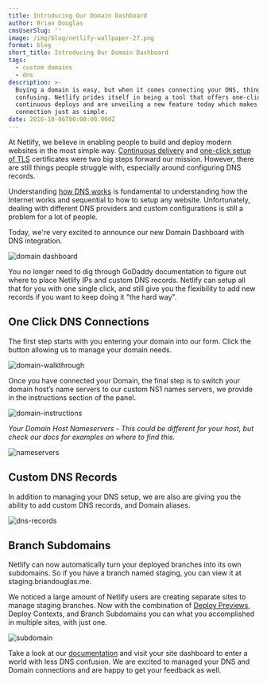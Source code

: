 ```yaml
---
title: Introducing Our Domain Dashboard
author: Brian Douglas
cmsUserSlug: ''
image: /img/blog/netlify-wallpaper-27.png
format: blog
short_title: Introducing Our Domain Dashboard
tags:
  - custom domains
  - dns
description: >-
  Buying a domain is easy, but when it comes connecting your DNS, things can get
  confusing. Netlify prides itself in being a tool that offers one-click
  continuous deploys and are unveiling a new feature today which makes the DNS
  connection just as simple.
date: 2016-10-06T00:00:00.000Z
---
```

At Netlify, we believe in enabling people to build and deploy modern websites in the most simple way. <a href="/docs/continuous-deployment/" target="_blank">Continuous delivery</a> and <a href="https://www.netlify.com/docs/ssl/#https-on-custom-domains" target="_blank">one-click setup of TLS</a> certificates were two big steps forward our mission. However, there are still things people struggle with, especially around configuring DNS records.

Understanding [how DNS works](https://howdns.works/ep1/) is fundamental to understanding how the Internet works and sequential to how to setup any website. Unfortunately, dealing with different DNS providers and custom configurations is still a problem for a lot of people.

Today, we're very excited to announce our new Domain Dashboard with DNS integration. 

![domain dashboard](/img/blog/domain-dashboard.png)

You no longer need to dig through GoDaddy documentation to figure out where to place Netlify IPs and custom DNS records. Netlify can setup all that for you with one single click, and still give you the flexibility to add new records if you want to keep doing it "the hard way".

## One Click DNS Connections

The first step starts with you entering your domain into our form. Click the button allowing us to manage your domain needs.

![domain-walkthrough](/img/blog/domain-walk.gif)

Once you have connected your Domain, the final step is to switch your domain host’s name servers to our custom NS1 names servers, we provide in the instructions section of the panel.

![domain-instructions](/img/blog/highlighted-instructions.png)

*Your Domain Host Nameservers - This could be different for your host,  but check our docs for examples on where to find this.*

![nameservers](/img/blog/domain-nameservers.png)

## Custom DNS Records

In addition to managing your DNS setup, we are also are giving you the ability to add custom DNS records, and Domain aliases.

![dns-records](/img/blog/dnsrecords.png)

## Branch Subdomains

Netlify can now automatically turn your deployed branches into its own subdomains. So if you have a branch named staging, you can view it at staging.briandouglas.me.

We noticed a large amount of Netlify users are creating separate sites to manage staging branches. Now with the combination of <a href="/blog/2016/08/30/introducing-deploy-contexts-in-netlify/">Deploy Previews</a>, Deploy Contexts, and Branch Subdomains you can what you accomplished in multiple sites, with just one.

![subdomain](/img/blog/subdomain.png)

Take a look at our [documentation](https://www.netlify.com/docs/custom-domains/#domain-dashboard) and visit your site dashboard to enter a world with less DNS confusion. We are excited to managed your DNS and Domain connections and are happy to get your feedback as well.
